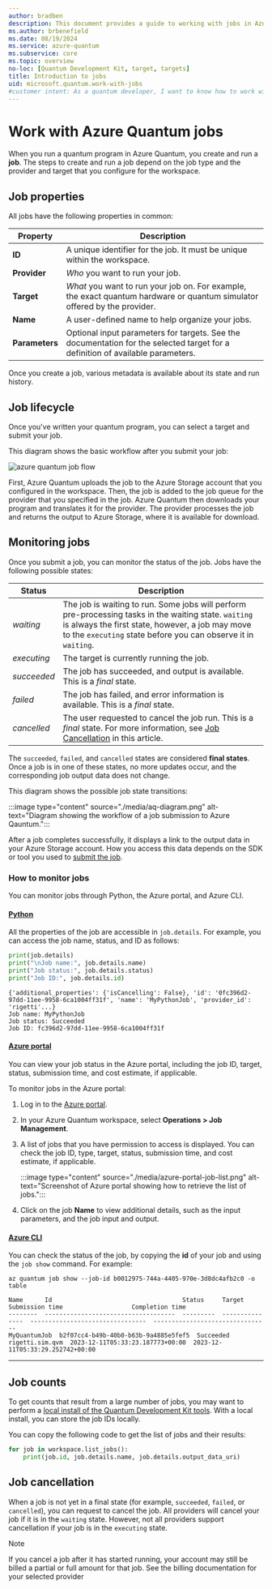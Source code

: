 ```yaml
---
author: bradben
description: This document provides a guide to working with jobs in Azure Quantum, including properties, lifecycle, and monitoring. 
ms.author: brbenefield
ms.date: 08/19/2024
ms.service: azure-quantum
ms.subservice: core
ms.topic: overview
no-loc: [Quantum Development Kit, target, targets]
title: Introduction to jobs
uid: microsoft.quantum.work-with-jobs
#customer intent: As a quantum developer, I want to know how to work with jobs in Azure Quantum.
---
```


# Work with Azure Quantum jobs

When you run a quantum program in Azure Quantum,
you create and run a **job**. The steps to create and run a job depend on
the job type and the provider and target that you configure for the workspace.  

## Job properties

All jobs have the following properties in common:

|Property |Description|
|-----|----|
|**ID**|A unique identifier for the job. It must be unique within the workspace. |
|**Provider**| _Who_ you want to run your job.|
|**Target**| _What_ you want to run your job on. For example, the exact quantum hardware or quantum simulator offered by the provider. |
|**Name**|A user-defined name to help organize your jobs.|
|**Parameters**|Optional input parameters for targets. See the documentation for the selected target for a definition of available parameters.|

Once you create a job, various metadata is available about its state and run history.

## Job lifecycle

Once you've written your quantum program, you can select a target and submit your job.

This diagram shows the basic workflow after you submit your job:

![azure quantum job flow](~/media/azure-quantum-flow-diagram.png)

First, Azure Quantum uploads the job to the Azure Storage account that you configured in the workspace. Then, the job is added to the job queue for the provider that you specified in the job. Azure Quantum then downloads your program and translates it for the provider. The provider processes the job and returns the output to Azure Storage, where it is available for download. 

## Monitoring jobs

Once you submit a job, you can monitor the status of the job. Jobs have the following possible states:

|Status|Description|
|---|---|
|*waiting*|The job is waiting to run. Some jobs will perform  pre-processing tasks in the waiting state. `waiting` is always the first state, however, a job may move to the `executing` state before you can observe it in `waiting`.   |
|*executing*|The target is currently running the job.   |
|*succeeded*|The job has succeeded, and output is available. This is a *final* state. |
|*failed*|The job has failed, and error information is available. This is a *final* state.|
|*cancelled*|The user requested to cancel the job run. This is a *final* state. For more information, see [Job Cancellation](#job-cancellation) in this article.|

The `succeeded`, `failed`, and `cancelled` states are considered **final states**. Once a job is in one of these states, no more updates occur, and the corresponding job output data does not change.

This diagram shows the possible job state transitions:

:::image type="content" source="./media/aq-diagram.png" alt-text="Diagram showing the workflow of a job submission to Azure Qauntum.":::

After a job completes successfully, it displays a link to the output data in your Azure Storage account. How you access this data depends on the SDK or tool you used to [submit the job](xref:microsoft.quantum.submit-jobs).

### How to monitor jobs

You can monitor jobs through Python, the Azure portal, and Azure CLI.

#### [Python](#tab/tabid-python)

All the properties of the job are accessible in `job.details`. For example, you can access the job name, status, and ID as follows:

```python
print(job.details)
print("\nJob name:", job.details.name)
print("Job status:", job.details.status)
print("Job ID:", job.details.id)
```

```output
{'additional_properties': {'isCancelling': False}, 'id': '0fc396d2-97dd-11ee-9958-6ca1004ff31f', 'name': 'MyPythonJob', 'provider_id': 'rigetti'...}
Job name: MyPythonJob
Job status: Succeeded
Job ID: fc396d2-97dd-11ee-9958-6ca1004ff31f
```

#### [Azure portal](#tab/tabid-portal)

You can view your job status in the Azure portal, including the job ID, target, status, submission time, and cost estimate, if applicable.

To monitor jobs in the Azure portal:

1. Log in to the [Azure portal](https://portal.azure).
1. In your Azure Quantum workspace, select **Operations > Job Management**.
1. A list of jobs that you have permission to access is displayed. You can check the job ID, type, target, status, submission time, and cost estimate, if applicable.

    :::image type="content" source="./media/azure-portal-job-list.png" alt-text="Screenshot of Azure portal showing how to retrieve the list of jobs.":::

1. Click on the job **Name** to view additional details, such as the input parameters, and the job input and output. 

#### [Azure CLI](#tab/tabid-azcli)

You can check the status of the job, by copying the **id** of your job and using the `job show` command. For example:

```azurecli
az quantum job show --job-id b0012975-744a-4405-970e-3d8dc4afb2c0 -o table
```

```output
Name      Id                                    Status     Target           Submission time                   Completion time                  
--------  ------------------------------------  ---------  ---------------  --------------------------------  -------------------------------- 
MyQuantumJob  b2f07cc4-b49b-40b0-b63b-9a4885e5fef5  Succeeded  rigetti.sim.qvm  2023-12-11T05:33:23.187773+00:00  2023-12-11T05:33:29.252742+00:00 
```

***

## Job counts

To get counts that result from a large number of jobs, you may want to perform a [local install of the Quantum Development Kit tools](xref:microsoft.quantum.install-qdk.overview). With a local install, you can store the job IDs locally. 

You can copy the following code to get the list of jobs and their results:

```python
for job in workspace.list_jobs():
    print(job.id, job.details.name, job.details.output_data_uri)
```

## Job cancellation

When a job is not yet in a final state (for example, `succeeded`, `failed`, or `cancelled`), you can request to cancel the job. All providers will cancel your job if it is in the `waiting` state. However, not all providers support cancellation if your job is in the `executing` state.

> [!NOTE]
>If you cancel a job after it has started running, your account may still be billed a
partial or full amount for that job. See the billing documentation for
your selected provider


